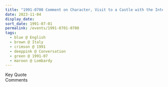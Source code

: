 ```yaml
---
title: "1991-0700 Comment on Character, Visit to a Castle with the Intention to Purchase It, near Milan, Lombardy, Italy (other month 0600)"
date: 2023-11-04
display_date: 
sort_date: 1991-07-01
permalink: /events/1991-0701-0700
tags:
  - blue @ English
  - brown @ Italy
  - crimson @ 1991
  - deeppink @ Conversation
  - green @ 1991-07
  - maroon @ Lombardy
---
```


<wave-list>
  <list-title color="green" width="75">Key Quote</list-title>
  <list-item color="BlanchedAlmond"  width="200"></list-item>
  <list-item color="Lavender"></list-item>
  <list-item color="BlanchedAlmond"></list-item>
</wave-list>

<br>

<wave-list>
  <list-title color="green" width="75">Comments</list-title>
  <list-item color="BlanchedAlmond"  width="200"></list-item>
  <list-item color="Lavender"></list-item>
  <list-item color="BlanchedAlmond"></list-item>
</wave-list>